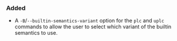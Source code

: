 ### Added

- A `-B`/`--builtin-semantics-variant` option for the `plc` and `uplc` commands to allow the user to select which variant of the builtin semantics to use.

